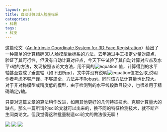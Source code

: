 ```yaml
---
layout: post
title: 自动计算3d人脸坐标系
categories:
- 科教
tags:
- 科技
---
```

  这篇论文（[An Intrinsic Coordinate System for 3D Face Registration](http://kahlan.eps.surrey.ac.uk/pobi/Koppen-ICPR-2012.pdf)）给出了一种简单的计算精确3D人脸模型坐标系的方法，<!--more-->去年通过手工指定少量对应点，验证了其可行性，但没有自动计算对应点，今天下午试验了其自动计算对应点及水平x轴的方法，发现按照该论文方法，用不同的![equation](http://latex.codecogs.com/gif.latex?\alpha )
  值，计算得到的水平轴甚至变成了垂直轴（如下图所示），文中并没有说明![equation](http://latex.codecogs.com/gif.latex?\alpha )值怎么取,说明作者考虑不够严谨、不够周全，方法并不Robust，同时该方法计算量也比较大。对于非对称模型或精度低的模型，由于检测到的水平线段数目较少，也很难用于精确确定y轴。

  只要对这篇文章的算法稍作改进，如用其他更好的几何特征技术、克服计算量大的缺点，那么一篇所谓的sci论文就可以出来的，换不同的特征检测技术，就不断产生同类论文。但我觉得这种批量制造sci论文的做法很无聊！
  
  ![](http://blog.hwdong.com/images/z_axis.jpg)
  ![](http://blog.hwdong.com/images/z_axis_2.jpg)
  ![](http://blog.hwdong.com/images/x_axis.jpg)

